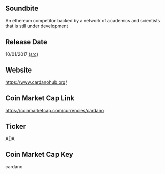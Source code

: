 ## Soundbite

An ethereum competitor backed by a network of academics and scientists that is still under development 

## Release Date

10/01/2017 [(src)](https://coinmarketcap.com/currencies/cardano)

## Website

https://www.cardanohub.org/

## Coin Market Cap Link

https://coinmarketcap.com/currencies/cardano

## Ticker

ADA

## Coin Market Cap Key

cardano

